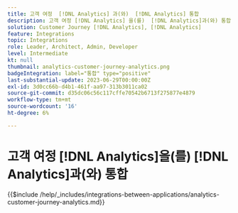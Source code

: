 ```yaml
---
title: 고객 여정  [!DNL Analytics] 과(와)  [!DNL Analytics] 통합
description: 고객 여정 [!DNL Analytics] 을(를)  [!DNL Analytics]과(와) 통합하는 방법을 알아보세요.
solution: Customer Journey [!DNL Analytics], [!DNL Analytics]
feature: Integrations
topic: Integrations
role: Leader, Architect, Admin, Developer
level: Intermediate
kt: null
thumbnail: analytics-customer-journey-analytics.png
badgeIntegration: label="통합" type="positive"
last-substantial-update: 2023-06-29T00:00:00Z
exl-id: 3d0cc66b-d4b1-461f-aa97-313b3011ca02
source-git-commit: d35dc06c56c117cffe70542b6713f275877e4879
workflow-type: tm+mt
source-wordcount: '16'
ht-degree: 6%

---
```


# 고객 여정 [!DNL Analytics]을(를) [!DNL Analytics]과(와) 통합

{{$include /help/_includes/integrations-between-applications/analytics-customer-journey-analytics.md}}
